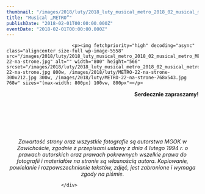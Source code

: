```yaml
---
thumbnail: "/images/2018/luty/2018_luty_musical_metro_2018_02_musical_metro_METRO-22-na-strone.jpg"
title: "Musical „METRO”"
publishDate: "2018-02-01T00:00:00.000Z"
eventDate: "2018-02-01T00:00:00.000Z"
---
```


<div class="entry-content">
							
							<p><img fetchpriority="high" decoding="async" class="aligncenter size-full wp-image-5558" src="/images/2018/luty/2018_luty_musical_metro_2018_02_musical_metro_METRO-22-na-strone.jpg" alt="" width="800" height="566" srcset="/images/2018/luty/2018_luty_musical_metro_2018_02_musical_metro_METRO-22-na-strone.jpg 800w, /images/2018/luty/METRO-22-na-strone-300x212.jpg 300w, /images/2018/luty/METRO-22-na-strone-768x543.jpg 768w" sizes="(max-width: 800px) 100vw, 800px"></p>
<p style="text-align: right;">
<strong> Serdecznie zapraszamy!</strong></p>
<p>&nbsp;</p>
<p>&nbsp;</p>
<p>&nbsp;</p>
<p style="text-align: center;"><em>Zawartość strony oraz wszystkie fotografie są autorstwa MGOK w Zawichoście, zgodnie z przepisami ustawy z dnia 4 lutego 1994 r. o prawach autorskich oraz prawach pokrewnych wszelkie prawa do fotografii i materiałów na stronie są własnością autora. Kopiowanie, powielanie i rozpowszechnianie tekstów, zdjęć, jest zabronione i wymaga zgody na piśmie.</em></p>
						
						</div>
